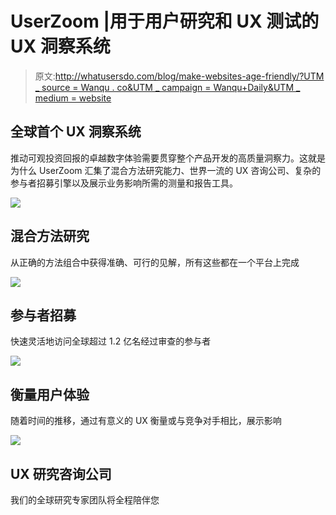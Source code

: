 # UserZoom |用于用户研究和 UX 测试的 UX 洞察系统

> 原文:[http://whatusersdo.com/blog/make-websites-age-friendly/?UTM _ source = Wanqu . co&UTM _ campaign = Wanqu+Daily&UTM _ medium = website](http://whatusersdo.com/blog/make-websites-age-friendly/?utm_source=wanqu.co&utm_campaign=Wanqu+Daily&utm_medium=website)

## 全球首个 UX 洞察系统

推动可观投资回报的卓越数字体验需要贯穿整个产品开发的高质量洞察力。这就是为什么 UserZoom 汇集了混合方法研究能力、世界一流的 UX 咨询公司、复杂的参与者招募引擎以及展示业务影响所需的测量和报告工具。

![](../Images/cc7a6b34ea203b8afa54c7024086c1cf.png)

## 混合方法研究

从正确的方法组合中获得准确、可行的见解，所有这些都在一个平台上完成

![](../Images/0f44fc26216d5458c5b3f37541964696.png)

## 参与者招募

快速灵活地访问全球超过 1.2 亿名经过审查的参与者

![](../Images/403950b0a69b7e9c98b2dd4df575623a.png)

## 衡量用户体验

随着时间的推移，通过有意义的 UX 衡量或与竞争对手相比，展示影响

![](../Images/54df914ddf0f1164d2317c09764bbb23.png)

## UX 研究咨询公司

我们的全球研究专家团队将全程陪伴您